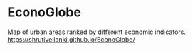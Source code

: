 # EconoGlobe
Map of urban areas ranked by different economic indicators. 
https://shrutivellanki.github.io/EconoGlobe/
